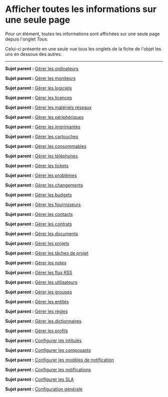 Afficher toutes les informations sur une seule page
===================================================

Pour un élément, toutes les informations sont affichées sur une seule page depuis l'onglet *Tous*.

Celui-ci présente en une seule vue tous les onglets de la fiche de l'objet les uns en dessous des autres.

------
**Sujet parent :** [Gérer les ordinateurs](03_Module_Parc/02_Ordinateurs/01_Gérer_les_ordinateurs.md "Les ordinateurs se gèrent depuis le menu Parc > Ordinateurs")

**Sujet parent :** [Gérer les moniteurs](03_Module_Parc/03_Moniteurs.md "Les moniteurs se gèrent depuis le menu Parc > Moniteurs")

**Sujet parent :** [Gérer les logiciels](03_Module_Parc/04_Logiciels/01_Logiciels.md "Les logiciels se gèrent depuis le menu Parc > Logiciel")

**Sujet parent :** [Gérer les licences](03_Module_Parc/04_Logiciels/02_Onglet_Licences.md "Les logiciels se gèrent depuis le menu Parc > Logiciel")

**Sujet parent :** [Gérer les matériels réseaux](03_Module_Parc/05_Matériels_réseaux.md "Les matériels réseaux se gèrent depuis le menu Parc > Réseaux")

**Sujet parent :** [Gérer les périphériques](03_Module_Parc/06_Périphériques.md "Les périphériques se gèrent depuis le menu Parc > Périphériques")

**Sujet parent :** [Gérer les imprimantes](03_Module_Parc/07_Imprimantes.md "Les imprimantes se gèrent depuis le menu Parc > Imprimantes")

**Sujet parent :** [Gérer les cartouches](03_Module_Parc/08_Cartouches.md "Les cartouches dans GLPI, caractéristiques et utilisation")

**Sujet parent :** [Gérer les consommables](03_Module_Parc/09_Consommables.md "Les consommables se gèrent depuis le menu Parc > Consommables")

**Sujet parent :** [Gérer les téléphones](03_Module_Parc/10_Téléphones.md "Les téléphones se gèrent depuis le menu Parc > Téléphones ;")

**Sujet parent :** [Gérer les tickets](04_Module_Assistance/06_Tickets/03_Gérer_les_tickets.md "Les tickets dans GLPI, caractéristiques et utilisation")

**Sujet parent :** [Gérer les problèmes](04_Module_Assistance/08_Problèmes.md "Les problèmes dans GLPI, caractéristiques et utilisation")

**Sujet parent :** [Gérer les changements](04_Module_Assistance/09_Changements.md "Les changements dans GLPI, caractéristiques et utilisation")

**Sujet parent :** [Gérer les budgets](05_Module_Gestion/02_Budgets.md "Les budgets sont gérés depuis le menu Gestion > Budgets")

**Sujet parent :** [Gérer les fournisseurs](05_Module_Gestion/03_Fournisseurs.md "Les fournisseurs sont gérés depuis le menu Gestion > Fournisseurs")

**Sujet parent :** [Gérer les contacts](05_Module_Gestion/04_Contacts.md "Les contacts sont gérés depuis le menu Gestion > Contacts")

**Sujet parent :** [Gérer les contrats](05_Module_Gestion/05_Contrats.md "Les contrats sont gérés depuis le menu Gestion > Contrats")

**Sujet parent :** [Gérer les documents](05_Module_Gestion/06_Documents.md "Les documents sont gérés depuis le menu Gestion > Documents")

**Sujet parent :** [Gérer les projets](06_Module_Outils/02_Projets/01_Projets.md "Les projets se gèrent depuis le menu Outils > Projets")

**Sujet parent :** [Gérer les tâches de projet](06_Module_Outils/02_Projets/02_Onglet_Tâches_de_projet.md "Les tâches de projet se gèrent depuis le menu Outils > Projets onglet Tâches de projet")

**Sujet parent :** [Gérer les notes](06_Module_Outils/03_Notes.md "Les notes se gèrent depuis le menu Outils > Notes")

**Sujet parent :** [Gérer les flux RSS](06_Module_Outils/04_Flux_RSS.md "Les flux RSS se gèrent depuis le menu Outils > Flux RSS")

**Sujet parent :** [Gérer les utilisateurs](07_Module_Administration/02_Utilisateurs/01_Utilisateurs.md "Les utilisateurs se gèrent depuis le menu Administration > Utilisateurs")

**Sujet parent :** [Gérer les groupes](07_Module_Administration/03_Groupes.md "Les groupes se gèrent depuis le menu Administration > Groupes")

**Sujet parent :** [Gérer les entités](07_Module_Administration/04_Entités.md "Les entités se gèrent depuis le menu Administration > Entités")

**Sujet parent :** [Gérer les règles](07_Module_Administration/05_Règles/01_Gérer_les_règles.md "Les règles se gèrent depuis le menu Administration > Règles")

**Sujet parent :** [Gérer les dictionnaires](07_Module_Administration/06_Dictionnaires.md "Les dictionnaires se gèrent depuis le menu Administration > Dictionnaires")

**Sujet parent :** [Gérer les profils](07_Module_Administration/07_Profils/01_Profils.md "Les profils se gèrent depuis le menu Administration > Profils")

**Sujet parent :** [Configurer les intitulés](08_Module_Configuration/02_Intitulés/01_Intitulés.md "Les intitulés se configurent depuis le menu Configuration > Intitulés")

**Sujet parent :** [Configurer les composants](08_Module_Configuration/03_Composants.md "Les composants se configurent depuis le menu Configuration > Composants")

**Sujet parent :** [Configurer les modèles de notification](08_Module_Configuration/04_Notifications/03_Modèles_de_notifications.md "Les modèles de notification se configurent depuis le menu Configuration > Notification > Modèles de notification")

**Sujet parent :** [Configurer les notifications](08_Module_Configuration/04_Notifications/04_Notifications.md "Les notifications se configurent depuis le menu Configuration > Notification > Notification")

**Sujet parent :** [Configurer les SLA](08_Module_Configuration/05_Sla/01_Sla.md "Les SLA se configurent depuis le menu Configuration > SLA")

**Sujet parent :** [Configuration générale](08_Module_Configuration/006_Générale/01_Configurer_les_paramètres_centraux.md "Les paramètres centraux se configurent depuis le menu Configuration > Générale")